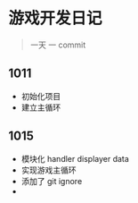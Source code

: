 # 游戏开发日记

> 一天 一 commit 

## 1011

* 初始化项目
* 建立主循环

## 1015

* 模块化 handler displayer data
* 实现游戏主循环
* 添加了 git ignore 
* 